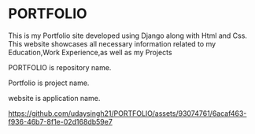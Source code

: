 # PORTFOLIO
This is my Portfolio site developed using Django along with Html and Css. This website showcases all necessary information related to my Education,Work Experience,as well as my Projects

PORTFOLIO is repository name. 

Portfolio is project name.

website is application name.




https://github.com/udaysingh21/PORTFOLIO/assets/93074761/6acaf463-f936-46b7-8f1e-02d168db59e7


